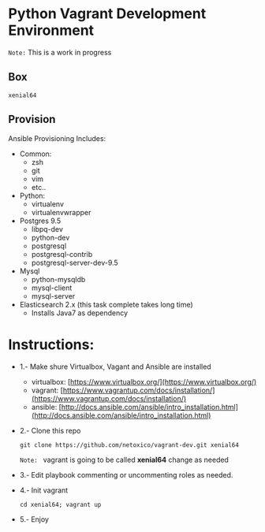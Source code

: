 # Python Vagrant Development Environment

`Note:` This is a work in progress

## Box

`xenial64`

## Provision

Ansible Provisioning Includes:
* Common:
    * zsh
    * git
    * vim
    * etc..
* Python:
    * virtualenv
    * virtualenvwrapper
* Postgres 9.5
    * libpq-dev
    * python-dev
    * postgresql
    * postgresql-contrib
    * postgresql-server-dev-9.5
* Mysql
    * python-mysqldb
    * mysql-client
    * mysql-server
* Elasticsearch 2.x (this task complete takes long time)
    * Installs Java7 as dependency

# Instructions:

* 1.- Make shure Virtualbox, Vagant and Ansible are installed
    * virtualbox: [https://www.virtualbox.org/](https://www.virtualbox.org/)
    * vagrant: [https://www.vagrantup.com/docs/installation/](https://www.vagrantup.com/docs/installation/)
    * ansible: [http://docs.ansible.com/ansible/intro_installation.html](http://docs.ansible.com/ansible/intro_installation.html)

* 2.- Clone this repo
    ```
    git clone https://github.com/netoxico/vagrant-dev.git xenial64
    ```
    `Note: ` vagrant is going to be called **xenial64** change as needed
* 3.- Edit playbook commenting or uncommenting roles as needed.
* 4.- Init vagrant
    ```
    cd xenial64; vagrant up
    ```
* 5.- Enjoy

